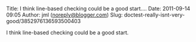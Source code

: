 Title: I think line-based checking could be a good start....
Date: 2011-09-14 09:05
Author: jml (noreply@blogger.com)
Slug: doctest-really-isnt-very-good/3852976136593500403

I think line-based checking could be a good start.

